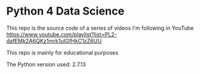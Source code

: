 # Python 4 Data Science

This repo is the source code of a series of videos I'm following in YouTube  
https://www.youtube.com/playlist?list=PL2-dafEMk2A6QKz1mrk1uIGfHkC1zZ6UU

This repo is mainly for educational purposes

The Python version used: 2.7.13